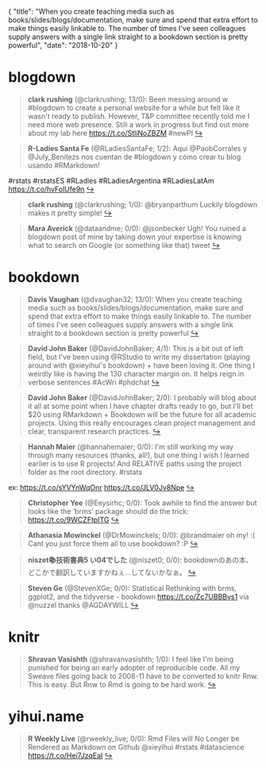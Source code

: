 {
  "title": "When you create teaching media such as books/slides/blogs/documentation, make sure and spend that extra effort to make things easily linkable to. The number of times I've seen colleagues supply answers with a single link straight to a bookdown section is pretty powerful",
  "date": "2018-10-20"
}

# blogdown

> **clark rushing** (@clarkrushing; 13/0): Been messing around w #blogdown to create a personal website for a while but felt like it wasn't ready to publish. However,  T&amp;P committee recently told me I need more web presence. Still a work in progress but find out more about my lab here https://t.co/StliNoZBZM #newPI  [&#8618;](https://twitter.com/xieyihui/status/1053383081053237248)

<!-- -->


> **R-Ladies Santa Fe** (@RLadiesSantaFe; 1/2): Aqui @PaobCorrales y @July_Benitezs  nos cuentan de #blogdown y cómo crear tu blog usando #RMarkdown!
>
#rstats #rstatsES #RLadies #RLadiesArgentina #RLadiesLatAm https://t.co/hvFolUfe9n  [&#8618;](https://twitter.com/xieyihui/status/1053051707444416512)

<!-- -->


> **clark rushing** (@clarkrushing; 1/0): @bryanparthum Luckily blogdown makes it pretty simple!  [&#8618;](https://twitter.com/xieyihui/status/1053432550578769921)

<!-- -->


> **Mara Averick** (@dataandme; 0/0): @jsonbecker Ugh! You ruined a blogdown post of mine by taking down your expertise is knowing what to search on Google (or something like that) tweet  [&#8618;](https://twitter.com/xieyihui/status/1053390192441286657)

<!-- -->


# bookdown

> **Davis Vaughan** (@dvaughan32; 13/0): When you create teaching media such as books/slides/blogs/documentation, make sure and spend that extra effort to make things easily linkable to. The number of times I've seen colleagues supply answers with a single link straight to a bookdown section is pretty powerful  [&#8618;](https://twitter.com/xieyihui/status/1053424240005955586)

<!-- -->


> **David John Baker** (@DavidJohnBaker; 4/1): This is a bit out of left field, but I've been using @RStudio to write my dissertation (playing around with @xieyihui's bookdown) + have been loving it. One thing I weirdly like is having the 130 character margin on. It helps reign in verbose sentences #AcWri #phdchat  [&#8618;](https://twitter.com/xieyihui/status/1053244539241160704)

<!-- -->


> **David John Baker** (@DavidJohnBaker; 2/0): I probably will blog about it all at some point when I have chapter drafts ready to go, but I'll bet $20 using RMarkdown + Bookdown will be the future for all academic projects. Using this really encourages clean project management and clear, transparent research practices.  [&#8618;](https://twitter.com/xieyihui/status/1053244540826607617)

<!-- -->


> **Hannah Maier** (@hannahemaier; 0/0): I'm still working my way through many resources (thanks, all!), but one thing I wish I learned earlier is to use R projects!  And RELATIVE paths using the project folder as the root directory.  #rstats 
>
ex:
https://t.co/sYVYnWqOnr https://t.co/JLV0Jv8Npe  [&#8618;](https://twitter.com/xieyihui/status/1053382271326191617)

<!-- -->


> **Christopher Yee** (@Eeysirhc; 0/0): Took awhile to find the answer but looks like the ‘brms’ package should do the trick: https://t.co/9WCZFtpITG  [&#8618;](https://twitter.com/xieyihui/status/1053308730345840641)

<!-- -->


> **Athanasia Mowinckel** (@DrMowinckels; 0/0): @brandmaier oh my! :( Cant you just force them all to use bookdown? :P  [&#8618;](https://twitter.com/xieyihui/status/1053301836873121794)

<!-- -->


> **niszet📚技術書典5 い04でした** (@niszet0; 0/0): bookdownのあの本、どこかで翻訳していますかねぇ…してないかなぁ。  [&#8618;](https://twitter.com/xieyihui/status/1053286824485957638)

<!-- -->


> **Steven Ge** (@StevenXGe; 0/0): Statistical Rethinking with brms, ggplot2, and the tidyverse - bookdown https://t.co/Zc7UBBBvs1 via @nuzzel thanks @AGDAYWILL  [&#8618;](https://twitter.com/xieyihui/status/1053236057884495872)

<!-- -->


# knitr

> **Shravan Vasishth** (@shravanvasishth; 1/0): I feel like I'm being punished for being an early adopter of reproducible code. All my Sweave files going back to 2008-11 have to be converted to knitr Rnw. This is easy. But Rnw to Rmd is going to be hard work.  [&#8618;](https://twitter.com/xieyihui/status/1053174992714846208)

<!-- -->


# yihui.name

> **R Weekly Live** (@rweekly_live; 0/0): Rmd Files will No Longer be Rendered as Markdown on Github @xieyihui #rstats #datascience https://t.co/Hei7JzqEaI  [&#8618;](https://twitter.com/xieyihui/status/1053487150069510144)

<!-- -->


